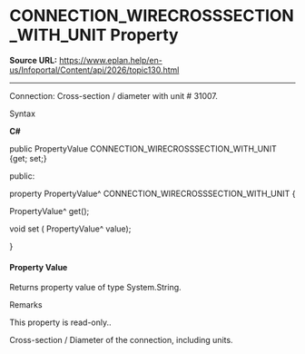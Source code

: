 # CONNECTION_WIRECROSSSECTION_WITH_UNIT Property

**Source URL:** https://www.eplan.help/en-us/Infoportal/Content/api/2026/topic130.html

---

Connection: Cross-section / diameter with unit # 31007.

Syntax

**C#**



public PropertyValue CONNECTION_WIRECROSSSECTION_WITH_UNIT {get; set;}

public:

property PropertyValue^ CONNECTION_WIRECROSSSECTION_WITH_UNIT {

   PropertyValue^ get();

   void set (    PropertyValue^ value);

}


#### Property Value

Returns property value of type System.String.

Remarks

This property is read-only..

Cross-section / Diameter of the connection, including units.
